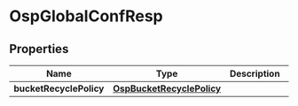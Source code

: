 # OspGlobalConfResp

## Properties
Name | Type | Description | Notes
------------ | ------------- | ------------- | -------------
**bucketRecyclePolicy** | [**OspBucketRecyclePolicy**](OspBucketRecyclePolicy.md) |  |  [optional]
